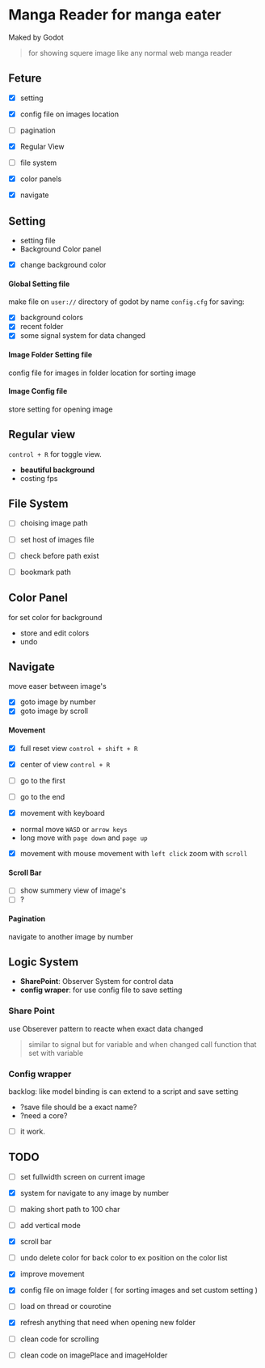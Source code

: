 # Manga Reader for manga eater
Maked by Godot
> for showing squere image like any normal web manga reader


## Feture
- [x] setting
- [x] config file on images location
- [ ] pagination
- [x] Regular View
- [ ] file system
- [x] color panels
- [x] navigate






## Setting
* setting file
* Background Color panel
- [x] change background color



#### Global Setting file
make file on `user://` directory of godot by name `config.cfg`
for saving:
- [x] background colors
- [x] recent folder
- [x] some signal system for data changed

#### Image Folder Setting file
config file for images in folder location
for sorting image

#### Image Config file
store setting for opening image


## Regular view
`control + R` for toggle view.
* **beautiful background**
* costing fps


## File System
- [ ] choising image path
- [ ] set host of images file
- [ ] check before path exist
- [ ] bookmark path


## Color Panel
for set color for background
* store and edit colors
* undo

## Navigate
move easer between image's
- [x] goto image by number
- [x] goto image by scroll

#### Movement
- [x] full reset view `control + shift + R`
- [x] center of view `control + R`
- [ ] go to the first
- [ ] go to the end

- [x] movement with keyboard
* normal move `WASD` or `arrow keys`
* long move with `page down` and `page up`

- [x] movement with mouse
movement with `left click`
zoom with `scroll`


#### Scroll Bar
- [ ] show summery view of image's
- [ ] ?

#### Pagination
navigate to another image by number


## Logic System
* **SharePoint**: Observer System for control data
* **config wraper**: for use config file to save setting

### Share Point
use Obserever pattern to reacte when exact data changed
> similar to signal but for variable and when changed call function that set with variable


### Config wrapper
backlog: like model binding is can extend to a script and save setting
* ?save file should be a exact name?
* ?need a core?
- [ ] it work.

## TODO
- [ ] set fullwidth screen on current image
- [x] system for navigate to any image by number
- [ ] making short path to 100 char
- [ ] add vertical mode
- [x] scroll bar
- [ ] undo delete color for back color to ex position on the color list
- [x] improve movement
- [x] config file on image folder ( for sorting images and set custom setting )
- [ ] load on thread or courotine
- [x] refresh anything that need when opening new folder
- [ ] clean code for scrolling
- [ ] clean code on imagePlace and imageHolder

